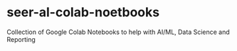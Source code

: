 # seer-al-colab-noetbooks
Collection of Google Colab Notebooks to help with AI/ML, Data Science and Reporting
